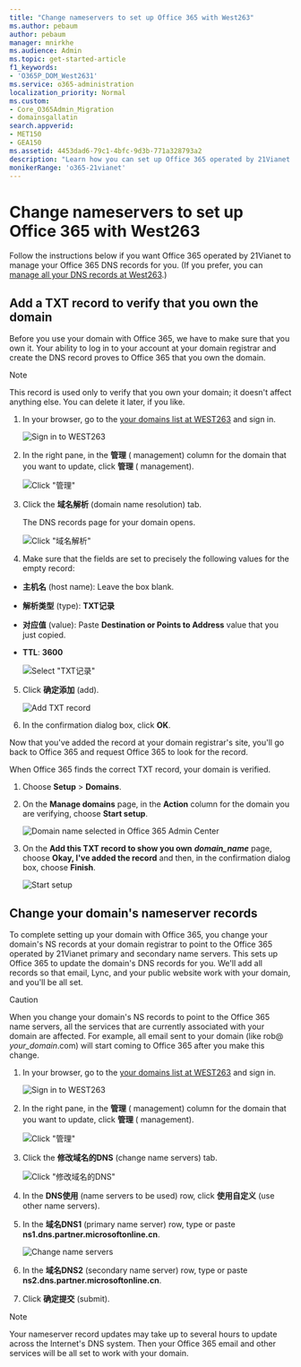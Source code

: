 ```yaml
---
title: "Change nameservers to set up Office 365 with West263"
ms.author: pebaum
author: pebaum
manager: mnirkhe
ms.audience: Admin
ms.topic: get-started-article
f1_keywords:
- 'O365P_DOM_West2631'
ms.service: o365-administration
localization_priority: Normal
ms.custom:
- Core_O365Admin_Migration
- domainsgallatin
search.appverid:
- MET150
- GEA150
ms.assetid: 4453dad6-79c1-4bfc-9d3b-771a328793a2
description: "Learn how you can set up Office 365 operated by 21Vianet to manage your DNS records, when West263 is the DNS hosting provider."
monikerRange: 'o365-21vianet'
---
```


# Change nameservers to set up Office 365 with West263

Follow the instructions below if you want Office 365 operated by 21Vianet to manage your Office 365 DNS records for you. (If you prefer, you can [manage all your DNS records at West263](create-dns-records-at-west263.md).)

## Add a TXT record to verify that you own the domain
<a name="BKMK_add_a_record"> </a>

Before you use your domain with Office 365, we have to make sure that you own it. Your ability to log in to your account at your domain registrar and create the DNS record proves to Office 365 that you own the domain.
  
> [!NOTE]
> This record is used only to verify that you own your domain; it doesn't affect anything else. You can delete it later, if you like. 
  
1. In your browser, go to the [your domains list at WEST263](http://west263.com/manager/domain) and sign in. 
    
    ![Sign in to WEST263](../media/c1042b3b-9560-4383-ba24-ae1f522b17c5.png)
  
2. In the right pane, in the **管理** ( management) column for the domain that you want to update, click **管理** ( management). 
    
    ![Click "管理"](../media/a1fc5365-da24-4d6f-b51b-706485e1a065.png)
  
3. Click the **域名解析** (domain name resolution) tab. 
    
    The DNS records page for your domain opens.
    
    ![Click "域名解析"](../media/5263e2de-81f1-4cdf-805e-4e2d0ce62bae.png)
  
4. Make sure that the fields are set to precisely the following values for the empty record:
    
  - **主机名** (host name): Leave the box blank. 
    
  - **解析类型** (type): **TXT记录**
    
  - **对应值** (value): Paste **Destination or Points to Address** value that you just copied. 
    
  - **TTL**: **3600**
    
    ![Select "TXT记录"](../media/5e34c5cd-72d0-46dd-9c8c-05258d1108d0.png)
  
5. Click **确定添加** (add). 
    
    ![Add TXT record](../media/6d00a4e5-d332-4514-b7c1-1a0267c7516d.png)
  
6. In the confirmation dialog box, click **OK**.
    
Now that you've added the record at your domain registrar's site, you'll go back to Office 365 and request Office 365 to look for the record.
  
When Office 365 finds the correct TXT record, your domain is verified.
  
1. Choose **Setup** \> **Domains**.
    
2. On the **Manage domains** page, in the **Action** column for the domain you are verifying, choose **Start setup**.
    
    ![Domain name selected in Office 365 Admin Center](../media/c61204f1-a025-448b-a2a1-c4d7abee7a06.png)
  
3. On the **Add this TXT record to show you own** ***domain_name*** page, choose **Okay, I've added the record** and then, in the confirmation dialog box, choose **Finish**.
    
    ![Start setup](../media/5f6578af-ae32-49e8-b283-ec2d080420da.png)
  
## Change your domain's nameserver records
<a name="BKMK_change_your_domain_s_1"> </a>

To complete setting up your domain with Office 365, you change your domain's NS records at your domain registrar to point to the Office 365 operated by 21Vianet primary and secondary name servers. This sets up Office 365 to update the domain's DNS records for you. We'll add all records so that email, Lync, and your public website work with your domain, and you'll be all set.
  
> [!CAUTION]
> When you change your domain's NS records to point to the Office 365 name servers, all the services that are currently associated with your domain are affected. For example, all email sent to your domain (like rob@ *your_domain*.com) will start coming to Office 365 after you make this change. 
  
1. In your browser, go to the [your domains list at WEST263](http://west263.com/manager/domain) and sign in. 
    
    ![Sign in to WEST263](../media/c1042b3b-9560-4383-ba24-ae1f522b17c5.png)
  
2. In the right pane, in the **管理** ( management) column for the domain that you want to update, click **管理** ( management). 
    
    ![Click "管理"](../media/a1fc5365-da24-4d6f-b51b-706485e1a065.png)
  
3. Click the **修改域名的DNS** (change name servers) tab. 
    
    ![Click "修改域名的DNS"](../media/43305c70-75d6-4db4-b1df-c27420c1e6fe.png)
  
4. In the **DNS使用** (name servers to be used) row, click **使用自定义** (use other name servers). 
    
5. In the **域名DNS1** (primary name server) row, type or paste **ns1.dns.partner.microsoftonline.cn**. 
    
    ![Change name servers](../media/749209fe-cc79-4967-8da1-1a3f090c3b9c.png)
  
6. In the **域名DNS2** (secondary name server) row, type or paste **ns2.dns.partner.microsoftonline.cn**. 
    
7. Click **确定提交** (submit). 
    
> [!NOTE]
> Your nameserver record updates may take up to several hours to update across the Internet's DNS system. Then your Office 365 email and other services will be all set to work with your domain. 
  

